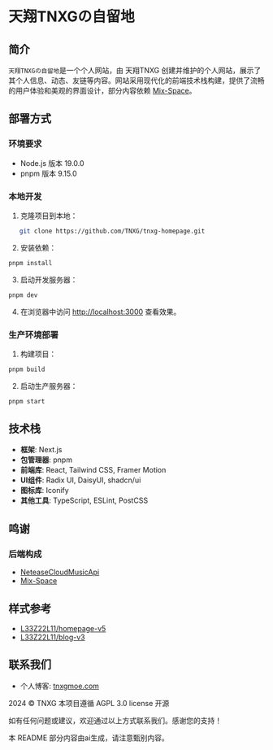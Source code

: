 # 天翔TNXGの自留地

## 简介

`天翔TNXGの自留地`是一个个人网站，由 天翔TNXG 创建并维护的个人网站，展示了其个人信息、动态、友链等内容。网站采用现代化的前端技术栈构建，提供了流畅的用户体验和美观的界面设计，部分内容依赖 [Mix-Space](https://github.com/mx-space)。

## 部署方式

### 环境要求

- Node.js 版本 19.0.0
- pnpm 版本 9.15.0

### 本地开发

1. 克隆项目到本地：

```bash
   git clone https://github.com/TNXG/tnxg-homepage.git
```

2. 安装依赖：

```bash
pnpm install
```

3. 启动开发服务器：

```bash
pnpm dev
```

4. 在浏览器中访问 [http://localhost:3000](http://localhost:3000) 查看效果。

### 生产环境部署

1. 构建项目：

```bash
pnpm build
```

2. 启动生产服务器：

```bash
pnpm start
```

## 技术栈

- **框架**: Next.js
- **包管理器**: pnpm
- **前端库**: React, Tailwind CSS, Framer Motion
- **UI组件**: Radix UI, DaisyUI, shadcn/ui
- **图标库**: Iconify
- **其他工具**: TypeScript, ESLint, PostCSS

## **鸣谢**

### 后端构成

- [NeteaseCloudMusicApi](https://github.com/Binaryify/NeteaseCloudMusicApi)
- [Mix-Space](https://github.com/mx-space)

## 样式参考

- [L33Z22L11/homepage-v5](https://github.com/L33Z22L11/homepage-v5)
- [L33Z22L11/blog-v3](https://github.com/L33Z22L11/blog-v3)

## 联系我们

- 个人博客: [tnxgmoe.com](https://tnxgmoe.com/about-me#:re:%E8%81%94%E7%B3%BB%E6%96%B9%E5%BC%8F)

2024 © TNXG 本项目遵循 AGPL 3.0 license 开源

如有任何问题或建议，欢迎通过以上方式联系我们。感谢您的支持！

本 README 部分内容由ai生成，请注意甄别内容。
